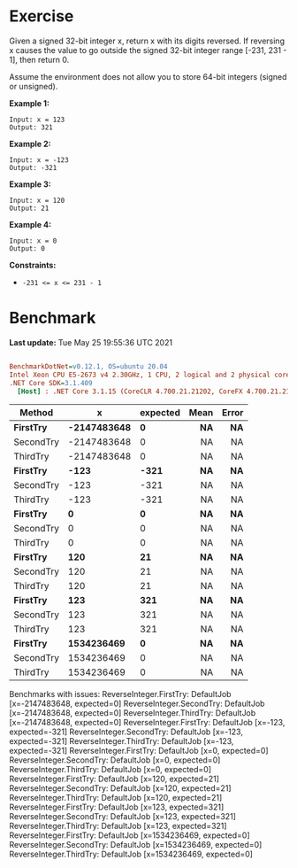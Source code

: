 ﻿# Exercise
Given a signed 32-bit integer x, return x with its digits reversed. If reversing x causes the value to go outside the signed 32-bit integer range [-231, 231 - 1], then return 0.

Assume the environment does not allow you to store 64-bit integers (signed or unsigned).

 

**Example 1:**
```
Input: x = 123
Output: 321
```

**Example 2:**
```
Input: x = -123
Output: -321
```

**Example 3:**
```
Input: x = 120
Output: 21
```

**Example 4:**
```
Input: x = 0
Output: 0
```

**Constraints:**
- `-231 <= x <= 231 - 1`

# Benchmark

**Last update:** Tue May 25 19:55:36 UTC 2021

``` ini

BenchmarkDotNet=v0.12.1, OS=ubuntu 20.04
Intel Xeon CPU E5-2673 v4 2.30GHz, 1 CPU, 2 logical and 2 physical cores
.NET Core SDK=3.1.409
  [Host] : .NET Core 3.1.15 (CoreCLR 4.700.21.21202, CoreFX 4.700.21.21402), X64 RyuJIT


```
|    Method |           x | expected | Mean | Error |
|---------- |------------ |--------- |-----:|------:|
|  **FirstTry** | **-2147483648** |        **0** |   **NA** |    **NA** |
| SecondTry | -2147483648 |        0 |   NA |    NA |
|  ThirdTry | -2147483648 |        0 |   NA |    NA |
|  **FirstTry** |        **-123** |     **-321** |   **NA** |    **NA** |
| SecondTry |        -123 |     -321 |   NA |    NA |
|  ThirdTry |        -123 |     -321 |   NA |    NA |
|  **FirstTry** |           **0** |        **0** |   **NA** |    **NA** |
| SecondTry |           0 |        0 |   NA |    NA |
|  ThirdTry |           0 |        0 |   NA |    NA |
|  **FirstTry** |         **120** |       **21** |   **NA** |    **NA** |
| SecondTry |         120 |       21 |   NA |    NA |
|  ThirdTry |         120 |       21 |   NA |    NA |
|  **FirstTry** |         **123** |      **321** |   **NA** |    **NA** |
| SecondTry |         123 |      321 |   NA |    NA |
|  ThirdTry |         123 |      321 |   NA |    NA |
|  **FirstTry** |  **1534236469** |        **0** |   **NA** |    **NA** |
| SecondTry |  1534236469 |        0 |   NA |    NA |
|  ThirdTry |  1534236469 |        0 |   NA |    NA |

Benchmarks with issues:
  ReverseInteger.FirstTry: DefaultJob [x=-2147483648, expected=0]
  ReverseInteger.SecondTry: DefaultJob [x=-2147483648, expected=0]
  ReverseInteger.ThirdTry: DefaultJob [x=-2147483648, expected=0]
  ReverseInteger.FirstTry: DefaultJob [x=-123, expected=-321]
  ReverseInteger.SecondTry: DefaultJob [x=-123, expected=-321]
  ReverseInteger.ThirdTry: DefaultJob [x=-123, expected=-321]
  ReverseInteger.FirstTry: DefaultJob [x=0, expected=0]
  ReverseInteger.SecondTry: DefaultJob [x=0, expected=0]
  ReverseInteger.ThirdTry: DefaultJob [x=0, expected=0]
  ReverseInteger.FirstTry: DefaultJob [x=120, expected=21]
  ReverseInteger.SecondTry: DefaultJob [x=120, expected=21]
  ReverseInteger.ThirdTry: DefaultJob [x=120, expected=21]
  ReverseInteger.FirstTry: DefaultJob [x=123, expected=321]
  ReverseInteger.SecondTry: DefaultJob [x=123, expected=321]
  ReverseInteger.ThirdTry: DefaultJob [x=123, expected=321]
  ReverseInteger.FirstTry: DefaultJob [x=1534236469, expected=0]
  ReverseInteger.SecondTry: DefaultJob [x=1534236469, expected=0]
  ReverseInteger.ThirdTry: DefaultJob [x=1534236469, expected=0]

